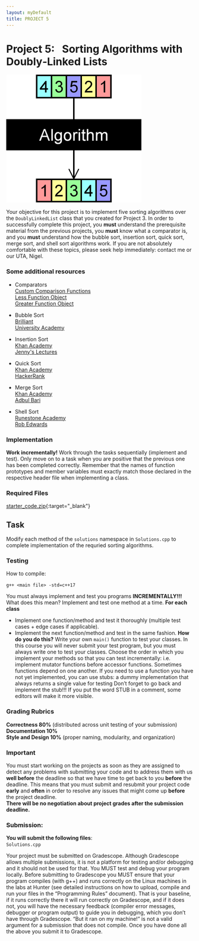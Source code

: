 ```yaml
---  
layout: myDefault  
title: PROJECT 5  
---  
```


# Project 5: &nbsp; Sorting Algorithms with Doubly&#8209;Linked Lists

![Sort](sort.png)

Your objective for this project is to implement five sorting algorithms over the `DoublyLinkedList` class that you created for Project 3. In order to successfully complete this project, you **must** understand the prerequisite material from the previous projects, you **must** know what a comparator is, and you **must** understand how the bubble sort, insertion sort, quick sort, merge sort, and shell sort algorithms work. If you are not absolutely comfortable with these topics, please seek help immediately: contact me or our UTA, Nigel.

### Some additional resources
- Comparators  
[Custom Comparison Functions](https://stackoverflow.com/questions/52984999/different-types-for-stdsort-comparator-in-c/)  
[Less Function Object](http://www.cplusplus.com/reference/functional/less/)  
[Greater Function Object](http://www.cplusplus.com/reference/functional/greater/)
   
- Bubble Sort  
[Brilliant](https://brilliant.org/wiki/bubble-sort/)  
[University Academy](https://youtu.be/We8h4_rcRRw)

- Insertion Sort  
[Khan Academy](https://www.khanacademy.org/computing/computer-science/algorithms/insertion-sort/a/insertion-sort)  
[Jenny's Lectures](https://youtu.be/yCxV0kBpA6M)

- Quick Sort  
[Khan Academy](https://www.khanacademy.org/computing/computer-science/algorithms/quick-sort/a/overview-of-quicksort)  
[HackerRank](https://youtu.be/SLauY6PpjW4)

- Merge Sort  
[Khan Academy](https://www.khanacademy.org/computing/computer-science/algorithms/merge-sort/a/overview-of-merge-sort)  
[Adbul Bari](https://youtu.be/mB5HXBb_HY8)

- Shell Sort  
[Runestone Academy](https://runestone.academy/runestone/books/published/pythonds/SortSearch/TheShellSort.html)  
[Rob Edwards](https://youtu.be/ddeLSDsYVp8)

### Implementation
**Work incrementally!** Work through the tasks sequentially (implement and test). Only move on to a task when you are positive that the previous one has been completed correctly. Remember that the names of function prototypes and member variables must exactly match those declared in the respective header file when implementing a class.

### Required Files
[starter_code.zip](starter_code.zip){:target="_blank"}

## Task 
Modify each method of the `solutions` namespace in `Solutions.cpp` to complete implementation of the requried sorting algorithms. 

### Testing
How to compile:
```
g++ <main file> -std=c++17
```
You must always implement and test you programs **INCREMENTALLY!!!**
What does this mean? Implement and test one method at a time.
**For each class**
- Implement one function/method and test it thoroughly (multiple test cases + edge cases if applicable).
- Implement the next function/method and test in the same fashion.
**How do you do this?** Write your own `main()` function to test your classes. In this course you will never submit your test program, but you must always write one to test your classes. Choose the order in which you implement your methods so that you can test incrementally: i.e. implement mutator functions before accessor functions. Sometimes functions depend on one another. If you need to use a function you have not yet implemented, you can use stubs: a dummy implementation that always returns a single value for testing Don’t forget to go back and implement the stub!!! If you put the word STUB in a comment, some editors will make it more visible.

### Grading Rubrics
**Correctness 80%** (distributed across unit testing of your submission)  
**Documentation 10%**  
**Style and Design 10%** (proper naming, modularity, and organization)  

### Important
You must start working on the projects as soon as they are assigned to detect any problems with submitting your code and to address them with us **well before** the deadline so that we have time to get back to you **before** the deadline. This means that you must submit and resubmit your project code **early** and **often** in order to resolve any issues that might come up **before** the project deadline.  
**There will be no negotiation about project grades after the submission deadline.**
  
### Submission:
**You will submit the following files**:  
`Solutions.cpp`

Your project must be submitted on Gradescope. Although Gradescope allows multiple submissions, it is not a platform for testing and/or debugging and it should not be used for that. You MUST test and debug your program locally. Before submitting to Gradescope you MUST ensure that your program compiles (with g++) and runs correctly on the Linux machines in the labs at Hunter (see detailed instructions on how to upload, compile and run your files in the “Programming Rules” document). That is your baseline, if it runs correctly there it will run correctly on Gradescope, and if it does not, you will have the necessary feedback (compiler error messages, debugger or program output) to guide you in debugging, which you don’t have through Gradescope. “But it ran on my machine!” is not a valid argument for a submission that does not compile. Once you have done all the above you submit it to Gradescope.
